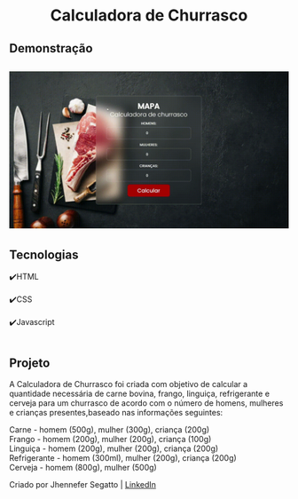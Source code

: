 <h1 align="center"> Calculadora de Churrasco </h1>

<p align="center">

<h2 id="demo"> Demonstração </h2>


<h2 align="center"> <img alt="Readme" title="Readme" src=./gif/Demo.gif> </h2>


<h2 id="tec"> Tecnologias </h2>

✔️HTML<br><br>
✔️CSS<br><br>
✔️Javascript<br><br>


<h2 id="projeto"> Projeto </h2>

<p>A Calculadora de Churrasco foi criada com objetivo de calcular a quantidade necessária de carne bovina, frango, linguiça, refrigerante e cerveja para um churrasco de acordo com o número de homens, mulheres e crianças presentes,baseado nas informações seguintes:

Carne - homem (500g), mulher (300g), criança (200g)<br>
Frango - homem (200g), mulher (200g), criança (100g)<br>
Linguiça - homem (200g), mulher (200g), criança (200g)<br>
Refrigerante - homem (300ml), mulher (200g), criança (200g)<br>
Cerveja - homem (800g), mulher (500g)<br>

<p> Criado por Jhennefer Segatto | <a href="https://www.linkedin.com/in/jhennefersegatto/"> LinkedIn </a> <p> 